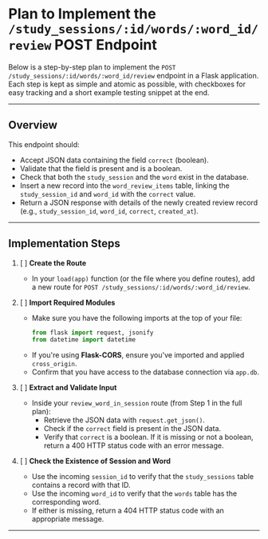 # Plan to Implement the `/study_sessions/:id/words/:word_id/review` POST Endpoint

Below is a step-by-step plan to implement the `POST /study_sessions/:id/words/:word_id/review` endpoint in a Flask application. Each step is kept as simple and atomic as possible, with checkboxes for easy tracking and a short example testing snippet at the end.

---

## Overview

This endpoint should:
- Accept JSON data containing the field `correct` (boolean).
- Validate that the field is present and is a boolean.
- Check that both the `study_session` and the `word` exist in the database.
- Insert a new record into the `word_review_items` table, linking the `study_session_id` and `word_id` with the `correct` value.
- Return a JSON response with details of the newly created review record (e.g., `study_session_id`, `word_id`, `correct`, `created_at`).

---

## Implementation Steps

1. [ ] **Create the Route**
   - In your `load(app)` function (or the file where you define routes), add a new route for `POST /study_sessions/:id/words/:word_id/review`.


2. [ ] **Import Required Modules**  
   - Make sure you have the following imports at the top of your file:
     ```python
     from flask import request, jsonify
     from datetime import datetime
     ```
   - If you're using **Flask-CORS**, ensure you've imported and applied `cross_origin`.
   - Confirm that you have access to the database connection via `app.db`.

3. [ ] **Extract and Validate Input**  
   - Inside your `review_word_in_session` route (from Step 1 in the full plan):
     - Retrieve the JSON data with `request.get_json()`.
     - Check if the `correct` field is present in the JSON data.
     - Verify that `correct` is a boolean. If it is missing or not a boolean, return a 400 HTTP status code with an error message.


4. [ ] **Check the Existence of Session and Word**  
   - Use the incoming `session_id` to verify that the `study_sessions` table contains a record with that ID.
   - Use the incoming `word_id` to verify that the `words` table has the corresponding word.
   - If either is missing, return a 404 HTTP status code with an appropriate message.

---

